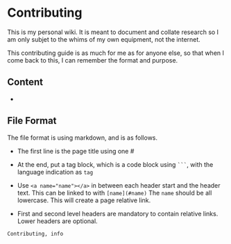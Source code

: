 # <a name="Contributing"></a>Contributing



This is my personal wiki. It is meant to document and collate research so I am
only subjet to the whims of my own equipment, not the internet.

This contributing guide is as much for me as for anyone else, so that when I
come back to this, I can remember the format and purpose.

## <a name="content-guidelines"></a>Content

-

## <a name="file-format"></a>File Format

The file format is using markdown, and is as follows.

-   The first line is the page title using one \#

-   At the end, put a tag block, which is a code block using ```` ``` ````, with
the language indication as `tag`

-   Use `<a name="name"></a>` in between each header start and the header text. This
can be linked to with `[name](#name)` The `name` should be all lowercase. This
will create a page relative link.

-   First and second level headers are mandatory to contain relative links.
Lower headers are optional.



```tags
Contributing, info
```
